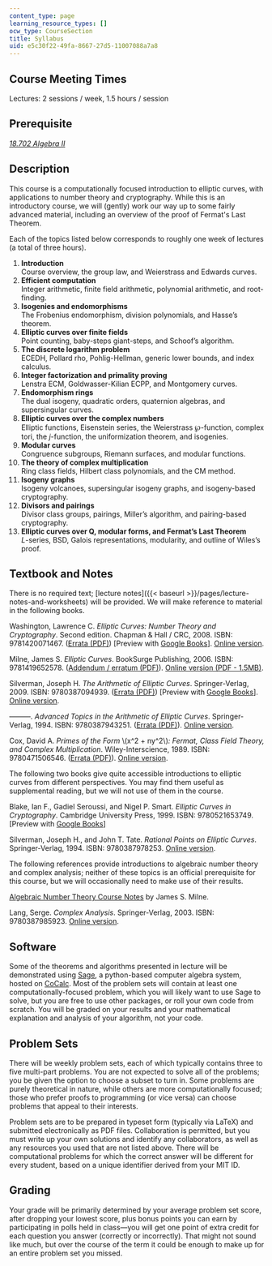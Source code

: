 ```yaml
---
content_type: page
learning_resource_types: []
ocw_type: CourseSection
title: Syllabus
uid: e5c30f22-49fa-8667-27d5-11007088a7a8
---
```


Course Meeting Times
--------------------

Lectures: 2 sessions / week, 1.5 hours / session

Prerequisite
------------

[_18.702 Algebra II_](/courses/18-702-algebra-ii-spring-2011) 

Description
-----------

This course is a computationally focused introduction to elliptic curves, with applications to number theory and cryptography. While this is an introductory course, we will (gently) work our way up to some fairly advanced material, including an overview of the proof of Fermat's Last Theorem.

Each of the topics listed below corresponds to roughly one week of lectures (a total of three hours).

1.  **Introduction**  
    Course overview, the group law, and Weierstrass and Edwards curves.
2.  **Efficient computation**  
    Integer arithmetic, finite field arithmetic, polynomial arithmetic, and root-finding.
3.  **Isogenies and endomorphisms**  
    The Frobenius endomorphism, division polynomials, and Hasse’s theorem.
4.  **Elliptic curves over finite fields**  
    Point counting, baby-steps giant-steps, and Schoof’s algorithm.
5.  **The discrete logarithm problem**  
    ECEDH, Pollard rho, Pohlig-Hellman, generic lower bounds, and index calculus.
6.  **Integer factorization and primality proving**  
    Lenstra ECM, Goldwasser-Kilian ECPP, and Montgomery curves.
7.  **Endomorphism rings**  
    The dual isogeny, quadratic orders, quaternion algebras, and supersingular curves.
8.  **Elliptic curves over the complex numbers**  
    Elliptic functions, Eisenstein series, the Weierstrass ℘-function, complex tori, the _j_\-function, the uniformization theorem, and isogenies.
9.  **Modular curves**  
    Congruence subgroups, Riemann surfaces, and modular functions.
10.  **The theory of complex multiplication**  
    Ring class fields, Hilbert class polynomials, and the CM method.
11.  **Isogeny graphs**  
    Isogeny volcanoes, supersingular isogeny graphs, and isogeny-based cryptography.
12.  **Divisors and pairings**  
    Divisor class groups, pairings, Miller’s algorithm, and pairing-based cryptography.
13.  **Elliptic curves over Q, modular forms, and Fermat’s Last Theorem**  
    _L_\-series, BSD, Galois representations, modularity, and outline of Wiles’s proof.

Textbook and Notes
------------------

There is no required text; [lecture notes]({{< baseurl >}}/pages/lecture-notes-and-worksheets) will be provided. We will make reference to material in the following books.

Washington, Lawrence C. _Elliptic Curves: Number Theory and Cryptography_. Second edition. Chapman & Hall / CRC, 2008. ISBN: 9781420071467. ([Errata (PDF)](http://www.math.umd.edu/%7Elcw/ECerrata.pdf)) \[Preview with [Google Books](http://books.google.com/books?id=nBfCEqpYKW0C&pg=PAfrontcover)\]. [Online version](https://www.taylorfrancis.com/books/9780429140808).

Milne, James S. _Elliptic Curves_. BookSurge Publishing, 2006. ISBN: 9781419652578. ([Addendum / erratum (PDF)](http://www.jmilne.org/math/Books/add/EC2006.pdf)). [Online version (PDF - 1.5MB)](https://www.jmilne.org/math/Books/ectext6.pdf).

Silverman, Joseph H. _The Arithmetic of Elliptic Curves_. Springer-Verlag, 2009. ISBN: 9780387094939. ([Errata (PDF)](http://www.math.brown.edu/%7Ejhs/AEC/AECErrata.pdf)) \[Preview with [Google Books](http://books.google.com/books?id=Z90CA_EUCCkC&pg=PAfrontcover)\]. [Online version](https://link.springer.com/book/10.1007/978-0-387-09494-6).

———. _Advanced Topics in the Arithmetic of Elliptic Curves_. Springer-Verlag, 1994. ISBN: 9780387943251. ([Errata (PDF)](http://www.math.brown.edu/%7Ejhs/ATAEC/ATAECErrata.pdf)). [Online version](https://link.springer.com/book/10.1007/978-1-4612-0851-8).

Cox, David A. _Primes of the Form_ \\(x^2 + ny^2\\)_:_ _Fermat, Class Field Theory, and Complex Multiplication_. Wiley-Interscience, 1989. ISBN: 9780471506546. ([Errata (PDF)](http://dacox.people.amherst.edu/primes/typos.2ed.pdf)). [Online version](https://onlinelibrary.wiley.com/doi/book/10.1002/9781118400722).

The following two books give quite accessible introductions to elliptic curves from different perspectives. You may find them useful as supplemental reading, but we will not use of them in the course.

Blake, Ian F., Gadiel Seroussi, and Nigel P. Smart. _Elliptic Curves in Cryptography_. Cambridge University Press, 1999. ISBN: 9780521653749. \[Preview with [Google Books](http://books.google.com/books?id=0_vegzgyqGMC&pg=PAfrontcover)\]

Silverman, Joseph H., and John T. Tate. _Rational Points on Elliptic Curves_. Springer-Verlag, 1994. ISBN: 9780387978253. [Online version](https://link.springer.com/book/10.1007/978-1-4757-4252-7).

The following references provide introductions to algebraic number theory and complex analysis; neither of these topics is an official prerequisite for this course, but we will occasionally need to make use of their results.

[Algebraic Number Theory Course Notes](http://www.jmilne.org/math/CourseNotes/ant.html) by James S. Milne.

Lang, Serge. _Complex Analysis_. Springer-Verlag, 2003. ISBN: 9780387985923. [Online version](https://link.springer.com/book/10.1007/978-1-4757-3083-8).

Software
--------

Some of the theorems and algorithms presented in lecture will be demonstrated using [Sage](https://www.sagemath.org/), a python-based computer algebra system, hosted on [CoCalc](https://cocalc.com/). Most of the problem sets will contain at least one computationally-focused problem, which you will likely want to use Sage to solve, but you are free to use other packages, or roll your own code from scratch. You will be graded on your results and your mathematical explanation and analysis of your algorithm, not your code.

Problem Sets
------------

There will be weekly problem sets, each of which typically contains three to five multi-part problems. You are not expected to solve all of the problems; you be given the option to choose a subset to turn in. Some problems are purely theoretical in nature, while others are more computationally focused; those who prefer proofs to programming (or vice versa) can choose problems that appeal to their interests.

Problem sets are to be prepared in typeset form (typically via LaTeX) and submitted electronically as PDF files. Collaboration is permitted, but you must write up your own solutions and identify any collaborators, as well as any resources you used that are not listed above. There will be computational problems for which the correct answer will be different for every student, based on a unique identifier derived from your MIT ID.

Grading
-------

Your grade will be primarily determined by your average problem set score, after dropping your lowest score, plus bonus points you can earn by participating in polls held in class—you will get one point of extra credit for each question you answer (correctly or incorrectly). That might not sound like much, but over the course of the term it could be enough to make up for an entire problem set you missed.